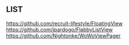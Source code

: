 

## LIST
  
https://github.com/recruit-lifestyle/FloatingView  
https://github.com/jpardogo/FlabbyListView  
https://github.com/Nightonke/WoWoViewPager  

